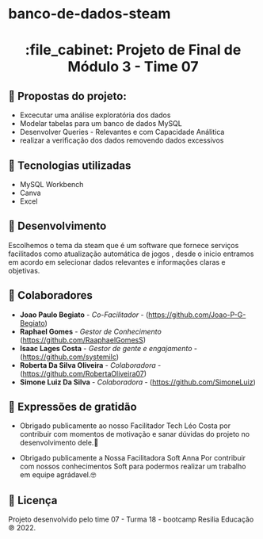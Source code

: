 # banco-de-dados-steam
<h1 align="center">:file_cabinet: Projeto de Final de Módulo 3 - Time 07</h1>

## :memo: Propostas do projeto:
* Excecutar uma análise exploratória dos dados
* Modelar tabelas para um banco de dados MySQL
* Desenvolver Queries - Relevantes e com Capacidade Análitica 
* realizar a verificação dos dados removendo dados excessivos

## :wrench: Tecnologias utilizadas
* MySQL Workbench
* Canva
* Excel

## :rocket: Desenvolvimento
Escolhemos o tema da steam que é um software que fornece serviços facilitados como atualização automática de jogos , desde o inicio 
entramos em acordo em selecionar dados relevantes e informações claras e objetivas. 


## :handshake: Colaboradores
* **Joao Paulo Begiato** - *Co-Facilitador* - (https://github.com/Joao-P-G-Begiato)
* **Raphael Gomes** - *Gestor de Conhecimento* (https://github.com/RaaphaelGomesS)
* **Isaac Lages Costa** - *Gestor de gente e engajamento* - (https://github.com/systemilc)
* **Roberta Da Silva Oliveira** - *Colaboradora* - (https://github.com/RobertaOliveira07)
* **Simone Luiz Da Silva** - *Colaboradora* - (https://github.com/SimoneLuiz)


## 🎁 Expressões de gratidão

* Obrigado publicamente  ao nosso Facilitador Tech Léo Costa por contribuir com momentos de motivação e sanar dúvidas do projeto 
no desenvolvimento dele.📢 

* Obrigado publicamente a Nossa Facilitadora Soft Anna Por contribuir com nossos conhecimentos Soft para
podermos realizar um trabalho em equipe agrádavel.🤓

## 📄 Licença
Projeto desenvolvido pelo time 07 - Turma 18 - bootcamp Resilia Educação ℗ 2022. 
